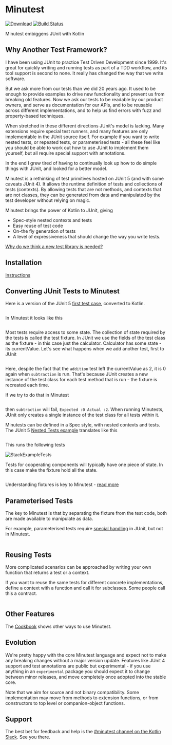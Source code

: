 # Minutest

[![Download](https://api.bintray.com/packages/dmcg/oneeyedmen-mvn/minutest.dev/images/download.svg)](https://bintray.com/dmcg/oneeyedmen-mvn/minutest/_latestVersion)
[![Build Status](https://travis-ci.org/dmcg/minutest.svg?branch=master)](https://travis-ci.org/dmcg/minutest)

Minutest embiggens JUnit with Kotlin

## Why Another Test Framework?

I have been using JUnit to practice Test Driven Development since 1999. It's great for quickly writing and running tests as part of a TDD workflow, and its tool support is second to none. It really has changed the way that we write software. 

But we ask more from our tests than we did 20 years ago. It used to be enough to provide examples to drive new functionality and prevent us from breaking old features. Now we ask our tests to be readable by our product owners, and serve as documentation for our APIs, and to be reusable across different implementations, and to help us find errors with fuzz and property-based techniques. 

When stretched in these different directions JUnit's model is lacking. Many extensions require special test runners, and many features are only implementable in the JUnit source itself. For example if you want to write nested tests, or repeated tests, or parameterised tests - all these feel like you should be able to work out how to use JUnit to implement them yourself, but all require special support with annotations. 

In the end I grew tired of having to continually look up how to do simple things with JUnit, and looked for a better model.

Minutest is a rethinking of test primitives hosted on JUnit 5 (and with some caveats JUnit 4). It allows the runtime definition of tests and collections of tests (contexts). By allowing tests that are not methods, and contexts that are not classes, they can be generated from data and manipulated by the test developer without relying on magic.








Minutest brings the power of Kotlin to JUnit, giving

* Spec-style nested contexts and tests
* Easy reuse of test code
* On-the fly generation of tests
* A level of expressiveness that should change the way you write tests.

[Why do we think a new test library is needed?](http://oneeyedmen.com/my-new-test-model.html) 

## Installation

[Instructions](installation.md)

## Converting JUnit Tests to Minutest

Here is a version of the JUnit 5 [first test case](https://junit.org/junit5/docs/current/user-guide/#writing-tests), converted to Kotlin.

```insert-kotlin core/src/test/kotlin/dev/minutest/examples/MyFirstJUnitJupiterTests.kt
```

In Minutest it looks like this

```insert-kotlin core/src/test/kotlin/dev/minutest/examples/MyFirstMinutests.kt
```

Most tests require access to some state. The collection of state required by the tests is called the test fixture. In JUnit we use the fields of the test class as the fixture - in this case just the calculator. Calculator has some state - its currentValue. Let's see what happens when we add another test, first to JUnit

```insert-kotlin core/src/test/kotlin/dev/minutest/examples/MyFirstJUnitJupiterTests2.kt
```

Here, despite the fact that the `addition` test left the currentValue as 2, it is 0 again when `subtraction` is run. That's because JUnit creates a new instance of the test class for each test method that is run - the fixture is recreated each time.

If we try to do that in Minutest

```insert-kotlin core/src/test/kotlin/dev/minutest/examples/MyFirstMinutests2.kt
```

then `subtraction` will fail, `Expected :0 Actual :2`. When running Minutests, JUnit only creates a single instance of the test class for all tests within it.


Minutests can be defined in a Spec style, with nested contexts and tests. The JUnit 5 [Nested Tests example](https://junit.org/junit5/docs/current/user-guide/#writing-tests-nested) translates like this 

```insert-kotlin core/src/test/kotlin/dev/minutest/examples/StackExampleTests.kt
```

This runs the following tests

![StackExampleTests](images/StackExampleTests.png)

Tests for cooperating components will typically have one piece of state. In this case make the fixture hold all the state. 

```insert-kotlin core/src/test/kotlin/dev/minutest/examples/CompoundFixtureExampleTests.kt
```

Understanding fixtures is key to Minutest - [read more](fixtures.md)

## Parameterised Tests

The key to Minutest is that by separating the fixture from the test code, both are made available to manipulate as data. 

For example, parameterised tests require [special handling](https://junit.org/junit5/docs/current/user-guide/#writing-tests-parameterized-tests) in JUnit, but not in Minutest.

```insert-kotlin core/src/test/kotlin/dev/minutest/examples/ParameterisedExampleTests.kt
```

## Reusing Tests

More complicated scenarios can be approached by writing your own function that returns a test or a context.
 
If you want to reuse the same tests for different concrete implementations, define a context with a function and call it for subclasses. Some people call this a contract.

```insert-kotlin core/src/test/kotlin/dev/minutest/examples/ContractsExampleTests.kt
```

## Other Features

The [Cookbook](Cookbook.md) shows other ways to use Minutest. 

## Evolution

We're pretty happy with the core Minutest language and expect not to make any breaking changes without a major version update. Features like JUnit 4 support and test annotations are public but experimental - if you use anything in an `experimental` package you should expect it to change between minor releases, and move completely once adopted into the stable core.

Note that we aim for source and not binary compatibility. Some implementation may move from  methods to extension functions, or from constructors to top level or companion-object functions.

## Support

The best bet for feedback and help is the [#minutest channel on the Kotlin Slack](https://kotlinlang.slack.com/messages/CCYE00YM6). See you there.